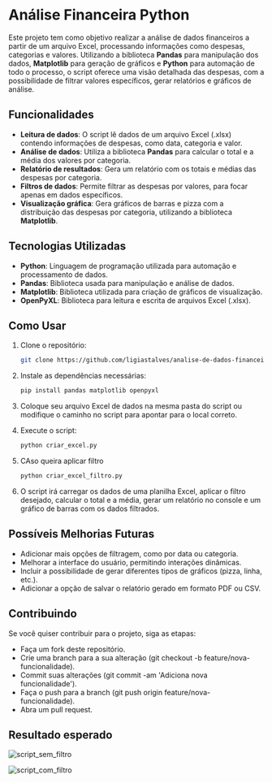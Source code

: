 # Análise Financeira Python

Este projeto tem como objetivo realizar a análise de dados financeiros a partir de um arquivo Excel, processando informações como despesas, categorias e valores. Utilizando a biblioteca **Pandas** para manipulação dos dados, **Matplotlib** para geração de gráficos e **Python** para automação de todo o processo, o script oferece uma visão detalhada das despesas, com a possibilidade de filtrar valores específicos, gerar relatórios e gráficos de análise.

## Funcionalidades

- **Leitura de dados**: O script lê dados de um arquivo Excel (.xlsx) contendo informações de despesas, como data, categoria e valor.
- **Análise de dados**: Utiliza a biblioteca **Pandas** para calcular o total e a média dos valores por categoria.
- **Relatório de resultados**: Gera um relatório com os totais e médias das despesas por categoria.
- **Filtros de dados**: Permite filtrar as despesas por valores, para focar apenas em dados específicos.
- **Visualização gráfica**: Gera gráficos de barras e pizza com a distribuição das despesas por categoria, utilizando a biblioteca **Matplotlib**.

## Tecnologias Utilizadas

- **Python**: Linguagem de programação utilizada para automação e processamento de dados.
- **Pandas**: Biblioteca usada para manipulação e análise de dados.
- **Matplotlib**: Biblioteca utilizada para criação de gráficos de visualização.
- **OpenPyXL**: Biblioteca para leitura e escrita de arquivos Excel (.xlsx).

## Como Usar

1. Clone o repositório:
   ```bash
   git clone https://github.com/ligiastalves/analise-de-dados-financeiros.git
   
2. Instale as dependências necessárias:

    ```bash
    pip install pandas matplotlib openpyxl

3. Coloque seu arquivo Excel de dados na mesma pasta do script ou modifique o caminho no script para apontar para o local correto.

4. Execute o script:

    ```bash
    python criar_excel.py
    
5. CAso queira aplicar filtro   
    ```bash
    python criar_excel_filtro.py

6. O script irá carregar os dados de uma planilha Excel, aplicar o filtro desejado, calcular o total e a média, gerar um relatório no console e um gráfico de barras com os dados filtrados.

## Possíveis Melhorias Futuras
- Adicionar mais opções de filtragem, como por data ou categoria.
- Melhorar a interface do usuário, permitindo interações dinâmicas.
- Incluir a possibilidade de gerar diferentes tipos de gráficos (pizza, linha, etc.).
- Adicionar a opção de salvar o relatório gerado em formato PDF ou CSV.

## Contribuindo
Se você quiser contribuir para o projeto, siga as etapas:

- Faça um fork deste repositório.
- Crie uma branch para a sua alteração (git checkout -b feature/nova-funcionalidade).
- Commit suas alterações (git commit -am 'Adiciona nova funcionalidade').
- Faça o push para a branch (git push origin feature/nova-funcionalidade).
- Abra um pull request.

## Resultado esperado
![script_sem_filtro](https://github.com/user-attachments/assets/f0b2ed40-e883-48aa-98e8-46a6032296f5)

![script_com_filtro](https://github.com/user-attachments/assets/411c90ec-e08c-44cd-9308-9fee75da452e)
